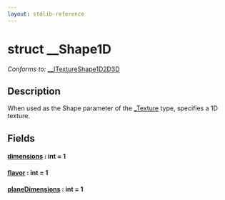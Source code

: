 ```yaml
---
layout: stdlib-reference
---
```


# struct \_\_Shape1D

*Conforms to:* [\_\_ITextureShape1D2D3D](../../interfaces/0_itextureshape1d2d3d-023agik/index.html)

## Description

When used as the <span class='code'>Shape</span> parameter of the <span class='code'><a href="../0texture-01/index.html" class="code_type">_Texture</a></span> type, specifies a 1D texture.


## Fields

####  <a id="decl-dimensions"></a>[dimensions](dimensions.html) : int = 1
####  <a id="decl-flavor"></a>[flavor](flavor.html) : int = 1
####  <a id="decl-planeDimensions"></a>[planeDimensions](planedimensions-5.html) : int = 1


<!-- RTD-TOC-START
```{toctree}
:titlesonly:
:hidden:

dimensions <dimensions>
flavor <flavor>
planeDimensions <planedimensions-5>
```
RTD-TOC-END -->
